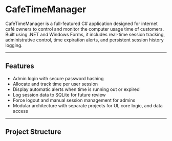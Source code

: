# CafeTimeManager

CafeTimeManager is a full-featured C# application designed for internet café owners to control and monitor the computer usage time of customers. Built using .NET and Windows Forms, it includes real-time session tracking, administrative control, time expiration alerts, and persistent session history logging.

---

## Features

- Admin login with secure password hashing
- Allocate and track time per user session
- Display automatic alerts when time is running out or expired
- Log session data to SQLite for future review
- Force logout and manual session management for admins
- Modular architecture with separate projects for UI, core logic, and data access

---

## Project Structure


